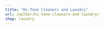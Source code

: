 ```yaml
---
title: "Hi-Tone Cleaners and Laundry"
url: /walker/hi-tone-cleaners-and-laundry/
shop: laundry
---
```

